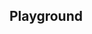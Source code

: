 <script setup>
import SwaggerUI from "@/swagger/view/SwaggerUI.vue";

import baseAllAbsWithQueryJson from "@/swagger/json/records/solr/all-record-with-query.json";
import orgAllAbsWithQueryJson from "@/swagger/json/org/solr/all-record-with-query.json";

import baseAllAbsPermitJson from "@/swagger/json/records/solr/all-record.json";
import orgAllAbsPermitJson from "@/swagger/json/org/solr/all-record.json";

import baseAllAbsPermitWithCountryJson from "@/swagger/json/records/solr/all-record-with-country.json";
import orgAllAbsPermitWithCountryJson from "@/swagger/json/org/solr/all-record-with-country.json";

import baseAllAbsPermitWithRegionJson from "@/swagger/json/records/solr/all-record-with-region.json";
import orgAllAbsPermitWithRegionJson from "@/swagger/json/org/solr/all-record-with-region.json";

import baseAllAbsPermitWithSubFiltersJson from "@/swagger/json/records/solr/all-record-with-subfilters.json";
import orgAllAbsPermitWithSubFiltersJson from "@/swagger/json/org/solr/all-record-with-subfilters.json";

function mergeJson(base, specific) {
  const merged = JSON.parse(JSON.stringify(base));
  merged.paths["/index"].get.parameters[0].schema.example = specific.example;
  return merged;
}


const swaggerSpecs = [
  { json:mergeJson(baseAllAbsWithQueryJson, orgAllAbsWithQueryJson), protected: false },
  { json: mergeJson(baseAllAbsPermitJson, orgAllAbsPermitJson), protected: false },
  { json: mergeJson(baseAllAbsPermitWithCountryJson, orgAllAbsPermitWithCountryJson), protected: false },
  { json: mergeJson(baseAllAbsPermitWithRegionJson, orgAllAbsPermitWithRegionJson), protected: false },
  { json: mergeJson(baseAllAbsPermitWithSubFiltersJson, orgAllAbsPermitWithSubFiltersJson), protected: false },
];

</script>

<!--@include: @/../components/records/solr.md-->

## Playground

<SwaggerUI :swaggerSpecs="swaggerSpecs"/>
